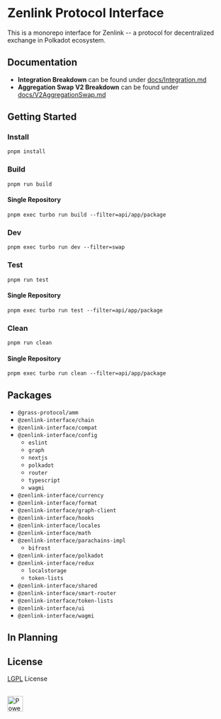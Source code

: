 # Zenlink Protocol Interface

This is a monorepo interface for Zenlink -- a protocol for decentralized exchange in Polkadot ecosystem.

## Documentation

- **Integration Breakdown** can be found under [docs/Integration.md](docs/Integration.md)
- **Aggregation Swap V2 Breakdown** can be found under [docs/V2AggregationSwap.md](docs/V2AggregationSwap.md)

## Getting Started

### Install

`pnpm install`

### Build

`pnpm run build`

#### Single Repository

`pnpm exec turbo run build --filter=api/app/package`

### Dev

`pnpm exec turbo run dev --filter=swap`

### Test

`pnpm run test`

#### Single Repository

`pnpm exec turbo run test --filter=api/app/package`

### Clean

`pnpm run clean`

#### Single Repository

`pnpm exec turbo run clean --filter=api/app/package`

## Packages

- `@grass-protocol/amm`
- `@zenlink-interface/chain`
- `@zenlink-interface/compat`
- `@zenlink-interface/config`
  - `eslint`
  - `graph`
  - `nextjs`
  - `polkadot`
  - `router`
  - `typescript`
  - `wagmi`
- `@zenlink-interface/currency`
- `@zenlink-interface/format`
- `@zenlink-interface/graph-client`
- `@zenlink-interface/hooks`
- `@zenlink-interface/locales`
- `@zenlink-interface/math`
- `@zenlink-interface/parachains-impl`
  - `bifrost`
- `@zenlink-interface/polkadot`
- `@zenlink-interface/redux`
  - `localstorage`
  - `token-lists`
- `@zenlink-interface/shared`
- `@zenlink-interface/smart-router`
- `@zenlink-interface/token-lists`
- `@zenlink-interface/ui`
- `@zenlink-interface/wagmi`

## In Planning

## License

[LGPL](/LICENSE) License

<br />

<a href="https://vercel.com/zenlink-interface">
  <img src="https://www.datocms-assets.com/31049/1618983297-powered-by-vercel.svg" alt="Powered by Vercel" height="35">
</a>
